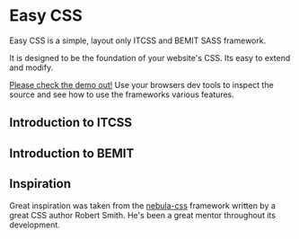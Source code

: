 # Easy CSS
Easy CSS is a simple, layout only ITCSS and BEMIT SASS framework.

It is designed to be the foundation of your website's CSS. Its easy to extend and modify.

[Please check the demo out!](https://leecheneler.github.io/easy-css/demo/) Use your browsers dev tools to inspect the source and see how to use the frameworks various features.

## Introduction to ITCSS


## Introduction to BEMIT


## Inspiration
Great inspiration was taken from the [nebula-css](https://github.com/rbrtsmith/nebula-css) framework written by a great CSS author Robert Smith. He's been a great mentor throughout its development.